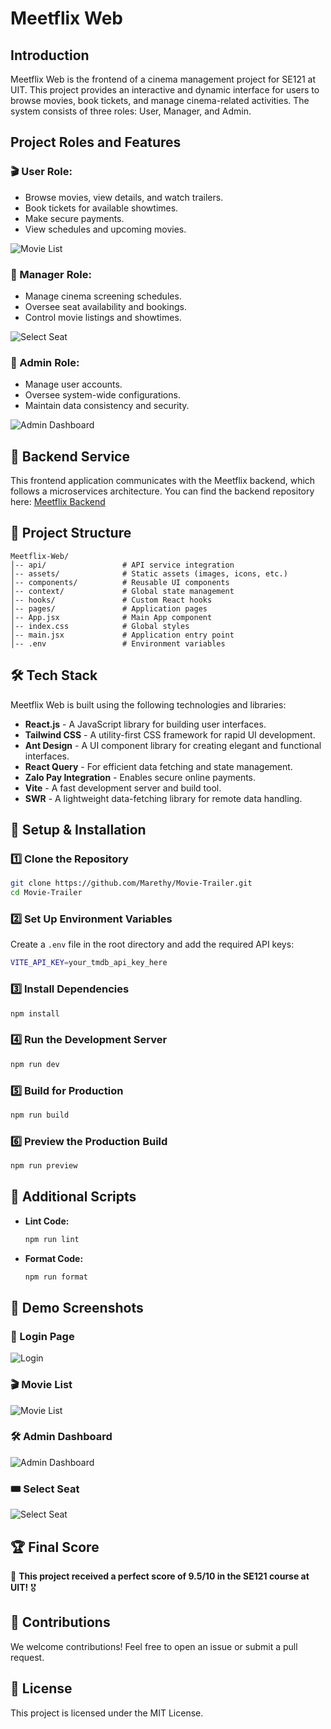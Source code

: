 # Meetflix Web

## Introduction

Meetflix Web is the frontend of a cinema management project for SE121 at UIT. This project provides an interactive and dynamic interface for users to browse movies, book tickets, and manage cinema-related activities. The system consists of three roles: User, Manager, and Admin.

## Project Roles and Features

### 🎬 User Role:

- Browse movies, view details, and watch trailers.
- Book tickets for available showtimes.
- Make secure payments.
- View schedules and upcoming movies.

![Movie List](assets/images/demo-movielist.png)

### 🎥 Manager Role:

- Manage cinema screening schedules.
- Oversee seat availability and bookings.
- Control movie listings and showtimes.

![Select Seat](assets/images/demo-selectseat.png)

### 🔧 Admin Role:

- Manage user accounts.
- Oversee system-wide configurations.
- Maintain data consistency and security.

![Admin Dashboard](assets/images/demo-admindashboard.png)

## 🔗 Backend Service

This frontend application communicates with the Meetflix backend, which follows a microservices architecture. You can find the backend repository here: [Meetflix Backend](https://github.com/khanhqueng/meetflix)

## 📂 Project Structure

```
Meetflix-Web/
│-- api/                 # API service integration
│-- assets/              # Static assets (images, icons, etc.)
│-- components/          # Reusable UI components
│-- context/             # Global state management
│-- hooks/               # Custom React hooks
│-- pages/               # Application pages
│-- App.jsx              # Main App component
│-- index.css            # Global styles
│-- main.jsx             # Application entry point
│-- .env                 # Environment variables
```

## 🛠️ Tech Stack

Meetflix Web is built using the following technologies and libraries:

- **React.js** - A JavaScript library for building user interfaces.
- **Tailwind CSS** - A utility-first CSS framework for rapid UI development.
- **Ant Design** - A UI component library for creating elegant and functional interfaces.
- **React Query** - For efficient data fetching and state management.
- **Zalo Pay Integration** - Enables secure online payments.
- **Vite** - A fast development server and build tool.
- **SWR** - A lightweight data-fetching library for remote data handling.

## 🚀 Setup & Installation

### 1️⃣ Clone the Repository

```bash
git clone https://github.com/Marethy/Movie-Trailer.git
cd Movie-Trailer
```

### 2️⃣ Set Up Environment Variables

Create a `.env` file in the root directory and add the required API keys:

```bash
VITE_API_KEY=your_tmdb_api_key_here
```

### 3️⃣ Install Dependencies

```bash
npm install
```

### 4️⃣ Run the Development Server

```bash
npm run dev
```

### 5️⃣ Build for Production

```bash
npm run build
```

### 6️⃣ Preview the Production Build

```bash
npm run preview
```

## 🎯 Additional Scripts

- **Lint Code:**
  ```bash
  npm run lint
  ```
- **Format Code:**
  ```bash
  npm run format
  ```

## 📸 Demo Screenshots

### 🔐 Login Page
![Login](assets/images/demo-login.png)

### 🎬 Movie List
![Movie List](assets/images/demo-movielist.png)

### 🛠 Admin Dashboard
![Admin Dashboard](assets/images/demo-admindashboard.png)

### 🎟 Select Seat
![Select Seat](assets/images/demo-selectseat.png)

## 🏆 **Final Score**

🚀 **This project received a perfect score of 9.5/10 in the SE121 course at UIT!** 🎖

## 🤝 Contributions

We welcome contributions! Feel free to open an issue or submit a pull request.

## 📜 License

This project is licensed under the MIT License.

